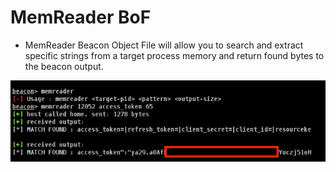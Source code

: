 # MemReader BoF

* MemReader Beacon Object File will allow you to search and extract specific strings from a target process memory and return found bytes to the beacon output.

![](memreader.PNG)

